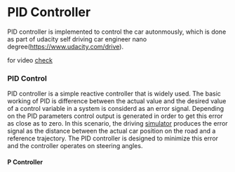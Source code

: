 # PID Controller

PID controller is implemented to control the car autonmously, which is done as part of udacity self driving car engineer nano degree(https://www.udacity.com/drive).

for video [check](https://youtu.be/LgYx6Z8INLM)

### PID Control
PID controller is a simple reactive controller that is widely used. The basic working of PID is difference between the actual value and the desired value of a control variable in a system is considerd as an error signal. Depending on the PID parameters control output is generated in order to get this error as close as to zero. 
In this scenario, the driving [simulator](https://github.com/udacity/self-driving-car-sim) produces the error signal as the distance between the actual car position on the road and a reference trajectory. The PID controller is designed to minimize this error and the controller operates on steering angles.

#### P Controller
